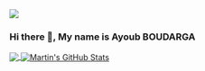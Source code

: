 
  <img align="center" src="https://cdn.discordapp.com/attachments/908853608425062400/973277645770985483/Screen_Shot_2022-05-09_at_6.20.12_PM.png" />

### Hi there 👋, My name is Ayoub BOUDARGA

<a href="https://github.com/CactusDad/CactusDad">
  <img align="center" src="https://github-readme-stats.vercel.app/api/top-langs/?username=CactusDad&hide=html,tex&title_color=ffffff&text_color=c9cacc&icon_color=2bbc8a&bg_color=1d1f21&langs_count=3" />

  
<a href="https://github.com/CactusDad/CactusDad">
  <img align="center" src="https://github-readme-stats.vercel.app/api?username=CactusDad&show_icons=true&line_height=27&count_private=true&title_color=ffffff&text_color=c9cacc&icon_color=2bbc8a&bg_color=1d1f21" alt="Martin's GitHub Stats" />
</a>

